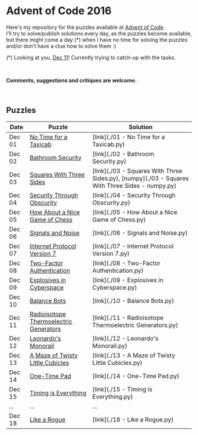# Advent of Code 2016

Here's my repository for the puzzles available at [Advent of Code](http://adventofcode.com/).  
I'll try to solve/publish solutions every day, as the puzzles become available, but there might come a day (*) when I have no time for solving the puzzles and/or don't have a clue how to solve them :)

(*) Looking at you, [Dec 11](http://adventofcode.com/2016/day/11)! Currently trying to catch-up with the tasks.

&nbsp;

**Comments, suggestions and critiques are welcome.**

&nbsp;

## Puzzles

Date | Puzzle | Solution
--- | --- | ---
Dec 01 | [No Time for a Taxicab](http://adventofcode.com/2016/day/1) | [link](./01 - No Time for a Taxicab.py)
Dec 02 | [Bathroom Security](http://adventofcode.com/2016/day/2) | [link](./02 - Bathroom Security.py)
Dec 03 | [Squares With Three Sides](http://adventofcode.com/2016/day/3) | [link](./03 - Squares With Three Sides.py), [numpy](./03 - Squares With Three Sides - numpy.py)
Dec 04 | [Security Through Obscurity](http://adventofcode.com/2016/day/4) | [link](./04 - Security Through Obscurity.py)
Dec 05 | [How About a Nice Game of Chess](http://adventofcode.com/2016/day/5) | [link](./05 - How About a Nice Game of Chess.py)
Dec 06 | [Signals and Noise](http://adventofcode.com/2016/day/6) | [link](./06 - Signals and Noise.py)
Dec 07 | [Internet Protocol Version 7](http://adventofcode.com/2016/day/7) | [link](./07 - Internet Protocol Version 7.py)
Dec 08 | [Two-Factor Authentication](http://adventofcode.com/2016/day/8) | [link](./08 - Two-Factor Authentication.py)
Dec 09 | [Explosives in Cyberspace](http://adventofcode.com/2016/day/9) | [link](./09 - Explosives in Cyberspace.py)
Dec 10 | [Balance Bots](http://adventofcode.com/2016/day/10) | [link](./10 - Balance Bots.py)
Dec 11 | [Radioisotope Thermoelectric Generators](http://adventofcode.com/2016/day/11) | [link](./11 - Radioisotope Thermoelectric Generators.py)
Dec 12 | [Leonardo's Monorail](http://adventofcode.com/2016/day/12) | [link](./12 - Leonardo's Monorail.py)
Dec 13 | [A Maze of Twisty Little Cubicles](http://adventofcode.com/2016/day/13) | [link](./13 - A Maze of Twisty Little Cubicles.py)
Dec 14 | [One-Time Pad](http://adventofcode.com/2016/day/14) | [link](./14 - One-Time Pad.py)
Dec 15 | [Timing is Everything](http://adventofcode.com/2016/day/15) | [link](./15 - Timing is Everything.py)
... | ... | ...
Dec 18 | [Like a Rogue](http://adventofcode.com/2016/day/18) | [link](./18 - Like a Rogue.py)